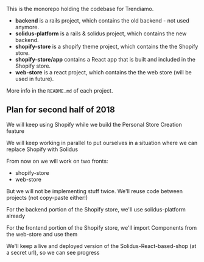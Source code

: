 This is the monorepo holding the codebase for Trendiamo.

- **backend** is a rails project, which contains the old backend - not used anymore.
- **solidus-platform** is a rails & solidus project, which contains the new backend.
- **shopify-store** is a shopify theme project, which contains the the Shopify store.
- **shopify-store/app** contains a React app that is built and included in the Shopify store.
- **web-store** is a react project, which contains the the web store (will be used in future).

More info in the `README.md` of each project.

## Plan for second half of 2018

We will keep using Shopify while we build the Personal Store Creation feature

We will keep working in parallel to put ourselves in a situation where we can replace Shopify with Solidus

From now on we will work on two fronts:

- shopify-store
- web-store

But we will not be implementing stuff twice. We'll reuse code between projects (not copy-paste either!)

For the backend portion of the Shopify store, we'll use solidus-platform already

For the frontend portion of the Shopify store, we'll import Components from the web-store and use them

We'll keep a live and deployed version of the Solidus-React-based-shop (at a secret url), so we can see progress
